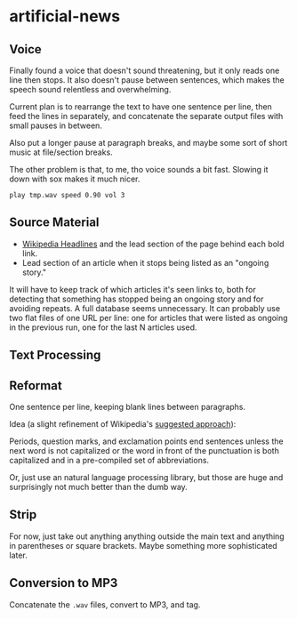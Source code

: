 # artificial-news

## Voice

Finally found a voice that doesn't sound threatening, but it only reads
one line then stops.  It also doesn't pause between sentences, which
makes the speech sound relentless and overwhelming.

Current plan is to rearrange the text to have one sentence per line,
then feed the lines in separately, and concatenate the separate output
files with small pauses in between.

Also put a longer pause at paragraph breaks, and maybe some sort of
short music at file/section breaks.

The other problem is that, to me, tho voice sounds a bit fast.
Slowing it down with sox makes it much nicer.

    play tmp.wav speed 0.90 vol 3


## Source Material

* [Wikipedia Headlines][] and the lead
  section of the page behind each bold link.
* Lead section of an article when it stops being listed as an "ongoing
  story."

[Wikipedia Headlines]:
    http://en.wikipedia.org/wiki/Portal:Current_events/Headlines

It will have to keep track of which articles it's seen links to, both
for detecting that something has stopped being an ongoing story and for
avoiding repeats.  A full database seems unnecessary.  It can probably
use two flat files of one URL per line: one for articles that were
listed as ongoing in the previous run, one for the last N articles used.


## Text Processing

## Reformat

One sentence per line, keeping blank lines between paragraphs.

Idea (a slight refinement of Wikipedia's [suggested
approach][sentences]):

Periods, question marks, and exclamation points end sentences unless the
next word is not capitalized or the word in front of the punctuation is
both capitalized and in a pre-compiled set of abbreviations.

Or, just use an natural language processing library, but those are huge
and surprisingly not much better than the dumb way.


## Strip

For now, just take out anything anything outside the main text and
anything in parentheses or square brackets.  Maybe something more
sophisticated later.

[sentences]: http://en.wikipedia.org/wiki/Sentence_boundary_disambiguation#Strategies




## Conversion to MP3

Concatenate the `.wav` files, convert to MP3, and tag.
